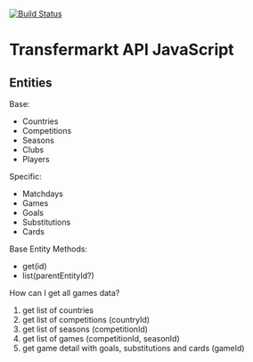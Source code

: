[![Build Status](https://travis-ci.org/mlipilin/transfermarkt-api.svg?branch=master)](https://travis-ci.org/mlipilin/transfermarkt-api)

Transfermarkt API JavaScript
============================

## Entities

Base:
* Countries
* Competitions
* Seasons
* Clubs
* Players

Specific:
* Matchdays
* Games
* Goals
* Substitutions
* Cards

Base Entity Methods:
* get(id)
* list(parentEntityId?)

How can I get all games data?
1. get list of countries
2. get list of competitions (countryId)
3. get list of seasons (competitionId)
4. get list of games (competitionId, seasonId)
5. get game detail with goals, substitutions and cards (gameId)
